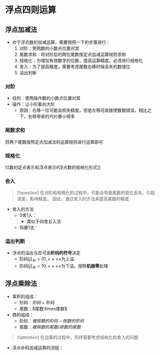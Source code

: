 # 浮点四则运算
## 浮点加减法
- 对于浮点数的加减运算，需要按照一下的步骤进行：
	1. 对阶：使两数的小数点位置对其
	2. 尾数求和：将对阶后的两位尾数按定点加减运算规则求和
	3. 规格化：为增加有效数字的位数，提高运算精度，必须进行规格化
	4. 舍入：为了提高精度，需要考虑尾数右移时候丢失的数值位
	5. 溢出判断

### 对阶
- 目的：使两操作数的小数点位置对其
- 操作：让小阶看向大阶
	- 原因：右移一位可能会损失精度，但是左移将直接使数据错误，相比之下，右移带来的代价要小得多

### 尾数求和
将两个尾数按照定点加减法的运算规则进行运算即可

### 规格化
![[数的定点表示和浮点表示#浮点数的规格化形式]]

### 舍入
> [!question] 
> 在对阶和规格化的过程中，可能会导致尾数的低位丢失，引起误差，影响精度。
> 因此，通过舍入的方法来提高尾数的精度
- 舍入的方法
	- 0舍1入：
		- 类似于四舍五入法
	- 恒置1法：

### 溢出判断
- 浮点的溢出与否可由**阶码的符号**决定
	- 阶码$[j]_补=01,\times\times\times\times$为上溢
	- 阶码$[j]_补=10,\times\times\times\times$为下溢，按照**机器零**处理

## 浮点乘除法
- 乘积的组成：
	- 阶码：$阶码+阶码$
	- 尾数：$尾数\times尾数$
- 商的组成：
	- 阶码：$被除数的阶码-除数的阶码$
	- 尾数：$被除数的尾数/除数的尾数$
> [!attention] 
> 在运算的过程中，同样需要考虑规格化和舍入的问题
- 浮点补码加减运算的流程：